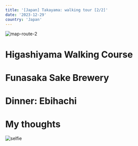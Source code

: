 ```yaml
---
title: '[Japan] Takayama: walking tour [2/2]'
date: '2023-12-29'
country: 'Japan'
---
```


![map-route-2](/images/posts/travel/japan-2023/takayama-walking-tour/map-route-2.png)

# Higashiyama Walking Course



# Funasaka Sake Brewery



# Dinner: Ebihachi



# My thoughts

![selfie](/images/posts/travel/japan-2023/takayama-walking-tour/selfie.JPG)

